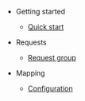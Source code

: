 - Getting started

  - [Quick start](quickstart.md)

- Requests

  - [Request group](requestGroup.md)

- Mapping

  - [Configuration](quickstart.md)
